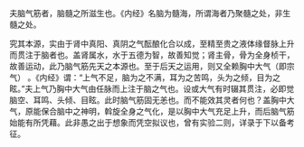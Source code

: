 夫脑气筋者，脑髓之所滋生也。《内经》名脑为髓海，所谓海者乃聚髓之处，非生髓之处。

究其本源，实由于肾中真阳、真阴之气酝酿化合以成，至精至贵之液体缘督脉上升而贯注于脑者也。盖肾属水，水于五德为智，故善知觉；肾主骨，骨为全身桢干，故善运动，此乃脑气筋先天之本源也。至于后天之运用，则又全赖胸中大气（即宗气） 。《内经》谓：“上气不足，脑为之不满，耳为之苦鸣，头为之倾，目为之眩。”夫上气乃胸中大气由任脉而上注于脑之气也。设或大气有时辍其贯注，必即觉脑空、耳鸣、头倾、目眩。此时脑气筋固无恙也。而不能效其灵者何也？盖胸中大气，原能保合脑中之神明，斡旋全身之气化，是以胸中大气充足上升，而后脑气筋始能有所凭藉。此非愚之出于想象而凭空拟议也，曾有实验二则，详录于下以备考征。